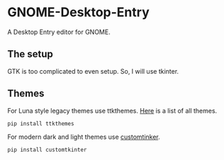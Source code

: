 # GNOME-Desktop-Entry
A Desktop Entry editor for GNOME.

## The setup
GTK is too complicated to even setup. So, I will use tkinter.

## Themes

For Luna style legacy themes use ttkthemes. [Here](https://ttkthemes.readthedocs.io/en/latest/themes.html#) is a list of all themes. 
```
pip install ttkthemes
```

For modern dark and light themes use [customtinker](https://github.com/TomSchimansky/CustomTkinter).

```sh
pip install customtkinter
```

